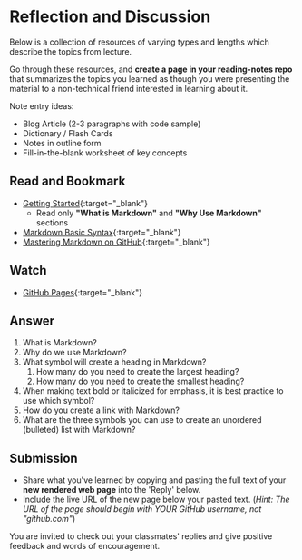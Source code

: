 # Reflection and Discussion

Below is a collection of resources of varying types and lengths which describe the topics from lecture.  

Go through these resources, and **create a page in your reading-notes repo** that summarizes the topics you learned as though you were presenting the material to a non-technical friend interested in learning about it.

Note entry ideas:

* Blog Article (2-3 paragraphs with code sample)
* Dictionary / Flash Cards
* Notes in outline form
* Fill-in-the-blank worksheet of key concepts

## Read and Bookmark

* [Getting Started](https://www.markdownguide.org/getting-started/){:target="_blank"}
  * Read only **"What is Markdown"** and **"Why Use Markdown"** sections
* [Markdown Basic Syntax](https://www.markdownguide.org/basic-syntax/){:target="_blank"}
* [Mastering Markdown on GitHub](https://guides.github.com/features/mastering-markdown/){:target="_blank"}

## Watch

* [GitHub Pages](https://pages.github.com/){:target="_blank"}

## Answer

1. What is Markdown?
2. Why do we use Markdown?
3. What symbol will create a heading in Markdown?
   1. How many do you need to create the largest heading?
   2. How many do you need to create the smallest heading?
4. When making text bold or italicized for emphasis, it is best practice to use which symbol?
5. How do you create a link with Markdown?
6. What are the three symbols you can use to create an unordered (bulleted) list with Markdown?

## Submission

* Share what you've learned by copying and pasting the full text of your **new rendered web page** into the 'Reply' below.
* Include the live URL of the new page below your pasted text. (*Hint: The URL of the page should begin with YOUR GitHub username, not "github.com"*)

You are invited to check out your classmates' replies and give positive feedback and words of encouragement.  
